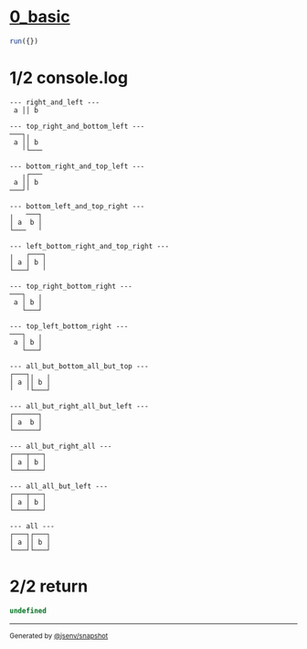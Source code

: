 # [0_basic](../../table_2_cells_same_row.test.mjs#L123)

```js
run({})
```

# 1/2 console.log

```console
--- right_and_left ---
 a ││ b 

--- top_right_and_bottom_left ---
───┐╷   
 a ││ b 
   ╵└───

--- bottom_right_and_top_left ---
   ╷┌───
 a ││ b 
───┘╵   

--- bottom_left_and_top_right ---
╷   ───┐
│ a  b │
└───   ╵

--- left_bottom_right_and_top_right ---
╷   ┌───┐
│ a │ b │
└───┘   ╵

--- top_right_bottom_right ---
───┐   ╷
 a │ b │
   └───┘

--- top_left_bottom_right ---
───┐   ╷
 a │ b │
   └───┘

--- all_but_bottom_all_but_top ---
┌───┐╷   ╷
│ a ││ b │
╵   ╵└───┘

--- all_but_right_all_but_left ---
┌──────┐
│ a  b │
└──────┘

--- all_but_right_all ---
┌───┬───┐
│ a │ b │
└───┴───┘

--- all_all_but_left ---
┌───┬───┐
│ a │ b │
└───┴───┘

--- all ---
┌───┐┌───┐
│ a ││ b │
└───┘└───┘

```

# 2/2 return

```js
undefined
```

---

<sub>
  Generated by <a href="https://github.com/jsenv/core/tree/main/packages/independent/snapshot">@jsenv/snapshot</a>
</sub>
